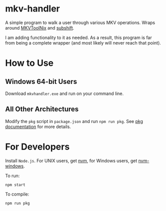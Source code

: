 # mkv-handler

A simple program to walk a user through various MKV operations. Wraps around [MKVToolNix](https://mkvtoolnix.download/index.html) and [subshift](https://github.com/ngerritsen/subshift#readme).

I am adding functionality to it as needed. As a result, this program is far from being a complete wrapper (and most likely will never reach that point).

# How to Use

## Windows 64-bit Users

Download `mkvhandler.exe` and run on your command line.

## All Other Architectures

Modify the `pkg` script in `package.json` and run `npm run pkg`. See [pkg documentation](https://github.com/vercel/pkg#readme) for more details.

# For Developers

Install `Node.js`. For UNIX users, get [nvm](https://github.com/nvm-sh/nvm#installing-and-updating), for Windows users, get [nvm-windows](https://github.com/coreybutler/nvm-windows#install-nvm-windows).

To run:

```
npm start
```

To compile:

```
npm run pkg
```